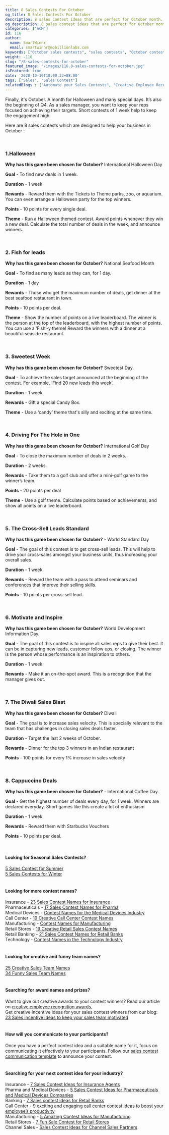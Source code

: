 ```yaml
---
title: 8 Sales Contests For October
og_title: 8 Sales Contests For October
description: 8 sales contest ideas that are perfect for October month. Run Halloween sales contests, and many more. 
og_description: 8 sales contest ideas that are perfect for October month. Run Halloween sales contests, and many more. 
categories: ["ACM"]
id: 116
author:
  name: SmartWinnr
  email: smartwinnr@mobillionlabs.com
keywords: ["October sales contests", "sales contests", "October contest names", "October contests", "Halloween contests", "Halloween sales contests", "sales contest ideas for October month", "Contests in October", "lead contest ideas in October", "Sales campaign in October", "Halloween contest names"]
weight: -116
slug: "/8-sales-contests-for-october"
featured_image: "/images/116.8-sales-contests-for-october.jpg"
isFeatured: true
date: '2020-10-10T10:00:32+08:00'
tags: ["Sales", "Sales Contest"]
relatedBlogs : ["Automate your Sales Contests", "Creative Employee Recognition Award Names", "Sales Contest Names in Hindi", "Funny Sales Team Names", "Sales Team Names in Hindi", "How to Launch a Sales Contest", "25 Creative Sales Team Names", "5 Sales Contest for Summer", "5 Sales Contests for Winter", "Sales Contest Communication Template", "23 Sales incentive ideas to keep your sales team motivated", "7 Fun Sales Contest Ideas to Motivate your Team for Thanksgiving and Black Friday"]
---
```


Finally, it's October. A month for Halloween and many special days. It’s also the beginning of Q4. As a sales manager, you want to keep your reps focused on achieving their targets. Short contests of 1 week help to keep the engagement high.

Here are 8 sales contests which are designed to help your business in October :

<br>

### **1.Halloween**

**Why has this game been chosen for October?**  International Halloween Day

**Goal** - To find new deals in 1 week.

**Duration** - 1 week

**Rewards** - Reward them with the Tickets to Theme parks, zoo, or aquarium. You can even arrange a Halloween party for the top winners.

**Points** - 10 points for every single deal.

**Theme** - Run a Halloween themed contest. Award points whenever they win a new deal. Calculate the total number of deals in the week, and announce winners. 

<br>

### **2. Fish for leads**

**Why has this game been chosen for October?** National Seafood Month

**Goal** - To find as many leads as they can, for 1 day.

**Duration** - 1 day 

**Rewards** - Those who get the maximum number of deals, get dinner at the best seafood restaurant in town.

**Points** - 10 points per deal.

**Theme** - Show the number of points on a live leaderboard. The winner is the person at the top of the leaderboard, with the highest number of points. You can use a ‘Fish’-y theme! Reward the winners with a dinner at a beautiful seaside restaurant. 

<br>

### **3. Sweetest Week**

**Why has this game been chosen for October?** Sweetest Day.

**Goal** - To achieve the sales target announced at the beginning of the contest. For example, ‘Find 20 new leads this week’.

**Duration** - 1 week.

**Rewards** - Gift a special Candy Box.

**Theme** - Use a ‘candy’ theme that's silly and exciting at the same time.

<br>

### **4. Driving For The Hole in One**

**Why has this game been chosen for October?** International Golf Day

**Goal** - To close the maximum number of deals in 2 weeks.

**Duration** - 2 weeks.

**Rewards** - Take them to a golf club and offer a mini-golf game to the winner’s team.

**Points** - 20 points per deal

**Theme** - Use a golf theme. Calculate points based on achievements, and show all points on a live leaderboard.

<br>

### **5. The Cross-Sell Leads Standard**

**Why has this game been chosen for October?** - World Standard Day

**Goal** - The goal of this contest is to get cross-sell leads. This will help to drive your cross-sales amongst your business units, thus increasing your overall sales.

**Duration** - 1 week.

**Rewards** - Reward the team with a pass to attend seminars and conferences that improve their selling skills. 

**Points** - 10 points per cross-sell lead. 

<br>

### **6. Motivate and Inspire**

**Why has this game been chosen for October?** World Development Information Day.

**Goal** - The goal of this contest is to inspire all sales reps to give their best. It can be in capturing new leads, customer follow ups, or closing. The winner is the person whose performance is an inspiration to others. 

**Duration** - 1 week.

**Rewards** - Make it an on-the-spot award. This is a recognition that the manager gives out. 

<br>

### **7. The Diwali Sales Blast**

**Why has this game been chosen for October?** Diwali

**Goal** - The goal is to increase sales velocity. This is specially relevant to the team that has challenges in closing sales deals faster. 

**Duration** - Target the last 2 weeks of October. 

**Rewards** - Dinner for the top 3 winners in an Indian restaurant

**Points** - 100 points for every 1% increase in sales velocity

<br>

### **8. Cappuccino Deals**

**Why has this game been chosen for October?** - International Coffee Day.

**Goal** - Get the highest number of deals every day, for 1 week. Winners are declared everyday. Short games like this create a lot of enthusiasm

**Duration** - 1 week.

**Rewards** - Reward them with Starbucks Vouchers

**Points** - 10 points per deal.

<br>

#### **Looking for Seasonal Sales Contests?**

<div class="ml-margin-bottom10"><a href="https://smartwinnr.com/post/5-sales-contest-for-summer/" target="_blank" class="ml_custom_link">5 Sales Contest for Summer</a></div>

<div class="ml-margin-bottom10"><a href="https://smartwinnr.com/post/sales-contests-for-winter/" target="_blank" class="ml_custom_link">5 Sales Contests for Winter</a></div>

<br>

#### **Looking for more contest names?**

<div class="ml-margin-bottom10">Insurance - <a href="https://smartwinnr.com/post/23-sales-contest-names-for-insurance" target="_blank" class="ml_custom_link">23 Sales Contest Names for Insurance</a></div>

<div class="ml-margin-bottom10">Pharmaceuticals - <a href="https://smartwinnr.com/post/17-sales-contest-names-for-pharma/" target="_blank" class="ml_custom_link">17 Sales Contest Names for Pharma</a></div>

<div class="ml-margin-bottom10">Medical Devices - <a href="https://smartwinnr.com/post/contest-names-for-the-medical-devices-industry/" target="_blank" class="ml_custom_link">Contest Names for the Medical Devices Industry</a></div>

<div class="ml-margin-bottom10">Call Center - <a href="https://smartwinnr.com/post/19-creative-call-center-contest-names/" target="_blank" class="ml_custom_link">19 Creative Call Center Contest Names</a></div>

<div class="ml-margin-bottom10">Manufacturing - <a href="https://smartwinnr.com/post/contest-names-for-manufacturing/" target="_blank" class="ml_custom_link">Contest Names for Manufacturing</a></div>

<div class="ml-margin-bottom10">Retail Stores - <a href="https://smartwinnr.com/post/19-creative-retail-sales-contest-names/" target="_blank" class="ml_custom_link">19 Creative Retail Sales Contest Names</a></div>

<div class="ml-margin-bottom10">Retail Banking - <a href="https://smartwinnr.com/post/21-sales-contest-names-for-retail-banks/" target="_blank" class="ml_custom_link">21 Sales Contest Names for Retail Banks</a></div>

<div class="ml-margin-bottom10">Technology - <a href="https://smartwinnr.com/post/contest-names-in-the-technology-industry/" target="_blank" class="ml_custom_link">Contest Names in the Technology Industry</a></div>

<br>

#### **Looking for creative and funny team names?**

<div class="ml-margin-bottom10"><a href="https://www.smartwinnr.com/post/25-creative-sales-team-names/" target="_blank" class="ml_custom_link">25 Creative Sales Team Names</a></div> 

<div class="ml-margin-bottom10"><a href="https://www.smartwinnr.com/post/funny-sales-team-names/" target="_blank" class="ml_custom_link">34 Funny Sales Team Names </a></div>

<br>

#### **Searching for award names and prizes?**

<div class="ml-margin-bottom10">Want to give out creative awards to your contest winners? Read our article on <a href="https://www.smartwinnr.com/post/creative-employee-recognition-award-names/" target="_blank" class="ml_custom_link">creative employee recognition awards.</a></div>

<div class="ml-margin-bottom10">Get creative incentive ideas for your sales contest winners from our blog: <a href="https://www.smartwinnr.com/post/sales-incentive-ideas-to-keep-your-sales-team-motivated/" target="_blank" class="ml_custom_link">23 Sales incentive ideas to keep your sales team motivated</a></div>

<br>

#### **How will you communicate to your participants?**

<div class="ml-margin-bottom10">Once you have a perfect contest idea and a suitable name for it, focus on communicating it effectively to your participants. Follow our <a href="https://www.smartwinnr.com/post/sales-contest-communication-template/" target="_blank" class="ml_custom_link">sales contest communication template</a> to announce your contest.</div>

<br>

#### **Searching for your next contest idea for your industry?**

<div class="ml-margin-bottom10">Insurance - <a href="https://www.smartwinnr.com/post/sales-contests-for-the-insurance-agents/" target="_blank" class="ml_custom_link">7 Sales Contest Ideas for Insurance Agents</a></div>

<div class="ml-margin-bottom10">Pharma and Medical Devices - <a href="https://www.smartwinnr.com/post/5-sales-contests-for-pharma-and-medical-device-companies/" target="_blank" class="ml_custom_link">5 Sales Contest Ideas for Pharmaceuticals and Medical Devices Companies</a></div>

<div class="ml-margin-bottom10">Banking - <a href="https://www.smartwinnr.com/post/7-sales-contests-for-retail-banks/" target="_blank" class="ml_custom_link">7 Sales contest ideas for Retail Banks</a></div>

<div class="ml-margin-bottom10">Call Center - <a href="https://www.smartwinnr.com/post/9-exciting-and-engaging-call-center-contest-ideas-to-boost-your-employee-productivity/" target="_blank" class="ml_custom_link">9 exciting and engaging call center contest ideas to boost your employee’s productivity</a></div>

<div class="ml-margin-bottom10">Manufacturing - <a href="https://www.smartwinnr.com/post/5-amazing-contest-ideas-for-manufacturing-units/" target="_blank" class="ml_custom_link">5 Amazing Contest Ideas for Manufacturing</a></div>

<div class="ml-margin-bottom10">Retail Stores - <a href="https://www.smartwinnr.com/post/7-fun-sales-contests-for-retail-stores/" target="_blank" class="ml_custom_link">7 Fun Sale Contest for Retail Stores</a></div>

<div class="ml-margin-bottom10">Channel Sales - <a href="https://www.smartwinnr.com/post/sales-contest-ideas-for-channel-sales-partners/" target="_blank" class="ml_custom_link">Sales Contest Ideas for Channel Sales Partners</a></div>